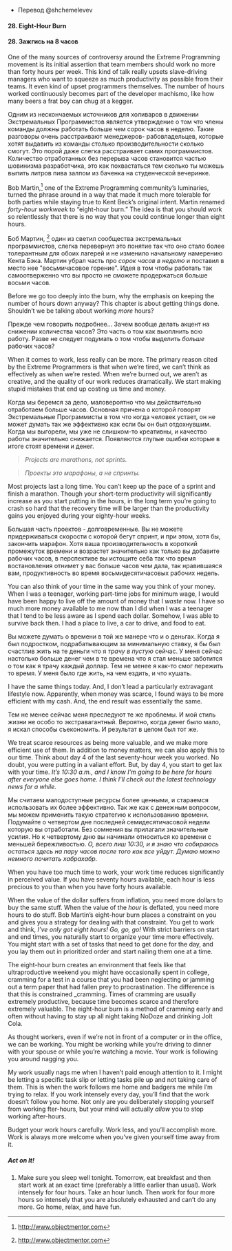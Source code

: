 - Перевод @shchemelevev

#### 28. Eight-Hour Burn

#### 28. Зажгись на 8 часов



One of the many sources of controversy around the Extreme Programming movement 
is its initial assertion that team members should work no more than forty hours 
per week. This kind of talk really upsets slave-driving managers who want to 
squeeze as much productivity as possible from their teams. It even kind of 
upset programmers themselves. The number of hours worked continuously becomes 
part of the developer machismo, like how many beers a frat boy can chug at a 
kegger.

Одним из нескончаемых источников для холиваров в движении Экстремальных 
Программистов является утверждение о том что члены команды должны работать 
больше чем сорок часов в неделю. Такие разговоры очень расстраивают менеджеров-
рабовладельцев, которые хотят выдавить из команды столько производительности 
сколько смогут. Это порой даже слегка расстраивает самих программистов. 
Количество отработанных без перерыва часов становится частью шовинизма 
разработчика, это как похвастаться тем сколько ты можешь выпить литров пива 
залпом из баченка на студенческой вечеринке.



Bob Martin,[^11] one of the Extreme Programming community’s luminaries, turned 
the phrase around in a way that made it much more tolerable for both parties 
while staying true to Kent Beck’s original intent.  Martin renamed _forty-hour 
workweek_ to “eight-hour burn.” The idea is that you should work so relentlessly 
that there is no way that you could continue longer than eight hours.

Боб Мартин, [^11] один из светил сообщества экстремальных программистов, 
слегка перевернул это понятие так что оно стало более толерантным для обоих 
лагерей и не изменило начальному намерению Кента Бэка. Мартин убрал часть про 
_сорок часов в неделю_ и поставил в место нее "восьмичасовое горение". Идея в 
том чтобы работать так самоотверженно что вы просто не сможете продержаться 
больше восьми часов.



Before we go too deeply into the burn, why the emphasis on keeping the number 
of hours down anyway? This chapter is about getting things done. Shouldn’t we 
be talking about working _more_ hours?

Прежде чем говорить подробнее... Зачем вообще делать акцент на снижении 
количества часов? Это часть о том как выоплнить всю работу. Разве не следует 
подумать о том чтобы выделить _больше_ рабочих часов?



When it comes to work, less really can be more. The primary reason cited by the 
Extreme Programmers is that when we’re tired, we can’t think as effectively as 
when we’re rested. When we’re burned out, we aren’t as creative, and the 
quality of our work reduces dramatically. We start making stupid mistakes that 
end up costing us time and money.

Когда мы беремся за дело, маловероятно что мы действительно отработаем больше 
часов. Основная причена о которой говорят Экстремальные Программисты в том 
что когда человек устает, он не может думать так же эффективно как если бы он 
был отдохнувшим. Когда мы выгорели, мы уже не слишком-то креативны, и качество 
работы значительно снижается. Появляются глупые ошибки которые в итоге стоят 
времени и денег.



> *Projects are marathons, not sprints.*

> *Проекты это марафоны, а не спринты.*



Most projects last a long time. You can’t keep up the pace of a sprint and 
finish a marathon. Though your short-term productivity will significantly 
increase as you start putting in the hours, in the long term you’re going to 
crash so hard that the recovery time will be larger than the productivity gains
you enjoyed during your eighty-hour weeks.

Большая часть проектов - долговременные. Вы не можете придерживаться скорости 
с которой бегут спринт, и при этом, хотя бы, закончить марафон. Хотя ваша 
производительность в короткий промежуток времени и возрастет значительно как 
только вы добавите рабочих часов, в перспективе вы истощите себа так что время 
востановления отнимет у вас больше часов чем дала, так нравившаяся вам, 
продуктивность во время восьмидесятичасовых рабочих недель.




You can also think of your time in the same way you think of your money. When I 
was a teenager, working part-time jobs for minimum wage, I would have been 
happy to live off the amount of money that I _waste_ now. I have so much more 
money available to me now than I did when I was a teenager that I tend to be 
less aware as I spend each dollar. Somehow, I was able to survive back then. I 
had a place to live, a car to drive, and food to eat.

Вы можете думать о времени в той же манере что и о деньгах. Когда я был подростком, 
подрабатывающим за минимальную ставку, я бы был счастлив жить на те деньги что 
я _трачу в пустую_ сейчас. У меня сейчас настолько больше денег чем в те времена что 
я стал меньше заботится о том как я трачу каждый доллар. Тем не менее я как-то 
смог пережить то время. У меня было где жить, на чем ездить, и что кушать.



I have the same things today. And, I don’t lead a particularly extravagant 
lifestyle now. Apparently, when money was scarce, I found ways to be more 
efficient with my cash. And, the end result was essentially the same.

Тем не менее сейчас меня преследуют те же проблемы. И мой стиль жизни не особо 
то экстравагантный. Вероятно, когда денег было мало, я искал способы съекономить. 
И результат в целом был тот же.



We treat scarce resources as being more valuable, and we make more efficient 
use of them. In addition to money matters, we can also apply this to our time. 
Think about day 4 of the last seventy-hour week you worked. No doubt, you were 
putting in a valiant effort. But, by day 4, you start to get lax with your 
time. _It’s 10:30 a.m., and I know I’m going to be here for hours after everyone 
else goes home. I think I’ll check out the latest technology news for a while._

Мы считаем малодоступные ресурсы более ценными, и стараемся использовать их 
более эффективно. Так же как с денежным вопросом, мы можем применить такую 
стратегию к использованию времени. Подумайте о четвертом дне последней 
семидесятичасовой недели которую вы отработали. Без сомнения вы прилагали 
значительные усилия. Но к четвертому дню вы начинали относиться ко времени с 
меньшей бережливостью. _О, всего лиш 10:30, и я знаю что собираюсь остаться 
здесь на пару часов после того как все уйдут. Думаю можно немного почитать 
хабрахабр._



When you have too much time to work, your work time reduces significantly in 
perceived value. If you have seventy hours available, each hour is less 
precious to you than when you have forty hours available.



When the value of the dollar suffers from inflation, you need more dollars to 
buy the same stuff. When the value of the _hour_ is deflated, you need more hours 
to do stuff. Bob Martin’s eight-hour burn places a constraint on you and gives 
you a strategy for dealing with that constraint. You get to work and think, 
_I’ve only got eight hours! Go, go, go!_ With strict barriers on start and end 
times, you naturally start to organize your time more effectively. You might 
start with a set of tasks that need to get done for the day, and you lay them 
out in prioritized order and start nailing them one at a time.



The eight-hour burn creates an environment that feels like that ultraproductive 
weekend you might have occasionally spent in college, cramming for a test in a 
course that you had been neglecting or jamming out a term paper that had fallen 
prey to procrastination. The difference is that this is constrained _cramming. 
Times of cramming are usually extremely productive, because time becomes scarce 
and therefore extremely valuable. The eight-hour burn is a method of cramming
early and often without having to stay up all night taking NoDoze and drinking 
Jolt Cola.



As thought workers, even if we’re not in front of a computer or in the office, 
we can be working. You might be working while you’re driving to dinner with 
your spouse or while you’re watching a movie. Your work is following you around 
nagging you.



My work usually nags me when I haven’t paid enough attention to it. I might be 
letting a specific task slip or letting tasks pile up and not taking care of 
them. This is when the work follows me home and badgers me while I’m trying to 
relax. If you work intensely every day, you’ll find that the work doesn’t 
follow you home. Not only are you deliberately stopping yourself from working 
fter-hours, but your mind will actually _allow_ you to stop working after-hours.



Budget your work hours carefully. Work less, and you’ll accomplish more. Work 
is always more welcome when you’ve given yourself time away from it.



##### Act on It!

1. Make sure you sleep well tonight. Tomorrow, eat breakfast and then start 
   work at an exact time (preferably a little earlier than usual). Work intensely 
   for four hours. Take an hour lunch. Then work for four more hours so intensely 
   that you are absolutely exhausted and can’t do any more. Go home, relax, and 
   have fun.



[^11]: http://www.objectmentor.com
